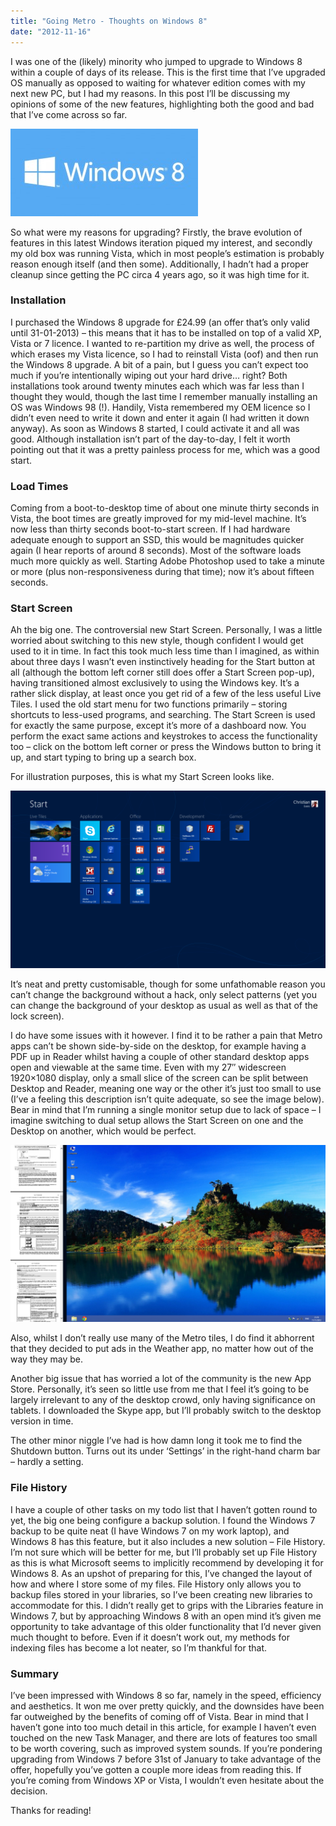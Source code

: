 ```yaml
---
title: "Going Metro - Thoughts on Windows 8"
date: "2012-11-16"
---
```


I was one of the (likely) minority who jumped to upgrade to Windows 8 within a couple of days of its release. This is the first time that I’ve upgraded OS manually as opposed to waiting for whatever edition comes with my next new PC, but I had my reasons. In this post I’ll be discussing my opinions of some of the new features, highlighting both the good and bad that I’ve come across so far.

![The Windows 8 logo](/posts/going-metro/windows-8-logo-300x140.jpg)

So what were my reasons for upgrading? Firstly, the brave evolution of features in this latest Windows iteration piqued my interest, and secondly my old box was running Vista, which in most people’s estimation is probably reason enough itself (and then some). Additionally, I hadn’t had a proper cleanup since getting the PC circa 4 years ago, so it was high time for it.

### Installation

I purchased the Windows 8 upgrade for £24.99 (an offer that’s only valid until 31-01-2013) – this means that it has to be installed on top of a valid XP, Vista or 7 licence.
I wanted to re-partition my drive as well, the process of which erases my Vista licence, so I had to reinstall Vista (oof) and then run the Windows 8 upgrade. A bit of a pain, but I guess you can’t expect too much if you’re intentionally wiping out your hard drive… right?
Both installations took around twenty minutes each which was far less than I thought they would, though the last time I remember manually installing an OS was Windows 98 (!). Handily, Vista remembered my OEM licence so I didn’t even need to write it down and enter it again (I had written it down anyway). As soon as Windows 8 started, I could activate it and all was good.
Although installation isn’t part of the day-to-day, I felt it worth pointing out that it was a pretty painless process for me, which was a good start.

### Load Times

Coming from a boot-to-desktop time of about one minute thirty seconds in Vista, the boot times are greatly improved for my mid-level machine. It’s now less than thirty seconds boot-to-start screen. If I had hardware adequate enough to support an SSD, this would be magnitudes quicker again (I hear reports of around 8 seconds).
Most of the software loads much more quickly as well. Starting Adobe Photoshop used to take a minute or more (plus non-responsiveness during that time); now it’s about fifteen seconds.

### Start Screen

Ah the big one. The controversial new Start Screen. Personally, I was a little worried about switching to this new style, though confident I would get used to it in time. In fact this took much less time than I imagined, as within about three days I wasn’t even instinctively heading for the Start button at all (although the bottom left corner still does offer a Start Screen pop-up), having transitioned almost exclusively to using the Windows key.
It’s a rather slick display, at least once you get rid of a few of the less useful Live Tiles. I used the old start menu for two functions primarily – storing shortcuts to less-used programs, and searching. The Start Screen is used for exactly the same purpose, except it’s more of a dashboard now. You perform the exact same actions and keystrokes to access the functionality too – click on the bottom left corner or press the Windows button to bring it up, and start typing to bring up a search box.

For illustration purposes, this is what my Start Screen looks like.

![The Windows 8 start screen](/posts/going-metro/startscreen-1024x576.png)

It’s neat and pretty customisable, though for some unfathomable reason you can’t change the background without a hack, only select patterns (yet you can change the background of your desktop as usual as well as that of the lock screen).

I do have some issues with it however. I find it to be rather a pain that Metro apps can’t be shown side-by-side on the desktop, for example having a PDF up in Reader whilst having a couple of other standard desktop apps open and viewable at the same time. Even with my 27″ widescreen 1920×1080 display, only a small slice of the screen can be split between Desktop and Reader, meaning one way or the other it’s just too small to use (I’ve a feeling this description isn’t quite adequate, so see the image below). Bear in mind that I’m running a single monitor setup due to lack of space – I imagine switching to dual setup allows the Start Screen on one and the Desktop on another, which would be perfect.

![Windows 8 split screen](/posts/going-metro/reader-1024x576.png)

Also, whilst I don’t really use many of the Metro tiles, I do find it abhorrent that they decided to put ads in the Weather app, no matter how out of the way they may be.

Another big issue that has worried a lot of the community is the new App Store. Personally, it’s seen so little use from me that I feel it’s going to be largely irrelevant to any of the desktop crowd, only having significance on tablets. I downloaded the Skype app, but I’ll probably switch to the desktop version in time.

The other minor niggle I’ve had is how damn long it took me to find the Shutdown button. Turns out its under ‘Settings’ in the right-hand charm bar – hardly a setting.

### File History

I have a couple of other tasks on my todo list that I haven’t gotten round to yet, the big one being configure a backup solution. I found the Windows 7 backup to be quite neat (I have Windows 7 on my work laptop), and Windows 8 has this feature, but it also includes a new solution – File History. I’m not sure which will be better for me, but I’ll probably set up File History as this is what Microsoft seems to implicitly recommend by developing it for Windows 8.
As an upshot of preparing for this, I’ve changed the layout of how and where I store some of my files. File History only allows you to backup files stored in your libraries, so I’ve been creating new libraries to accommodate for this. I didn’t really get to grips with the Libraries feature in Windows 7, but by approaching Windows 8 with an open mind it’s given me opportunity to take advantage of this older functionality that I’d never given much thought to before.
Even if it doesn’t work out, my methods for indexing files has become a lot neater, so I’m thankful for that.

### Summary

I’ve been impressed with Windows 8 so far, namely in the speed, efficiency and aesthetics. It won me over pretty quickly, and the downsides have been far outweighed by the benefits of coming off of Vista. Bear in mind that I haven’t gone into too much detail in this article, for example I haven’t even touched on the new Task Manager, and there are lots of features too small to be worth covering, such as improved system sounds.
If you’re pondering upgrading from Windows 7 before 31st of January to take advantage of the offer, hopefully you’ve gotten a couple more ideas from reading this. If you’re coming from Windows XP or Vista, I wouldn’t even hesitate about the decision.

Thanks for reading!
